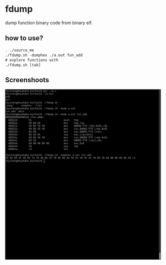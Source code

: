 # fdump

dump function binary code from binary elf.

## how to use?

````
. ./source_me
./fdump.sh -dumphex ./a.out fun_add
# explore functions with
./fdump.sh [tab]
````

## Screenshoots

![](/sc1.png)